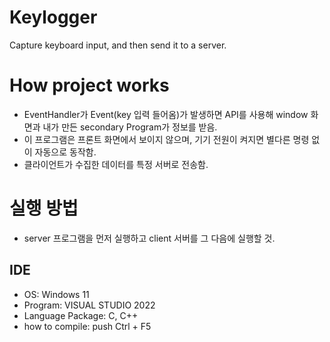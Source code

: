 # Keylogger
Capture keyboard input, and then send it to a server.

# How project works 
- EventHandler가 Event(key 입력 들어옴)가 발생하면 API를 사용해 window 화면과 내가 만든 secondary Program가 정보를 받음.
- 이 프로그램은 프론트 화면에서 보이지 않으며, 기기 전원이 켜지면 별다른 명령 없이 자동으로 동작함.
- 클라이언트가 수집한 데이터를 특정 서버로 전송함.

# 실행 방법
- server 프로그램을 먼저 실행하고 client 서버를 그 다음에 실행할 것.

## IDE
- OS: Windows 11
- Program: VISUAL STUDIO 2022
- Language Package: C, C++
- how to compile: push Ctrl + F5
